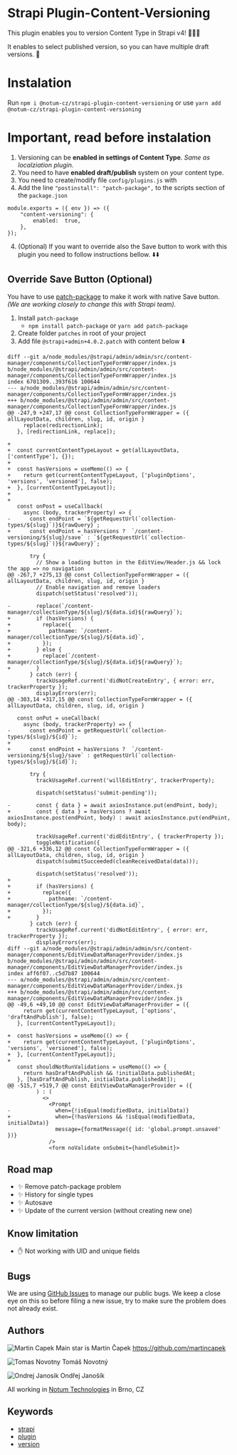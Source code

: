 # Strapi Plugin-Content-Versioning

This plugin enables you to version Content Type in Strapi v4! 🎉🎉🎉

It enables to select published version, so you can have multiple draft versions. 📜

# Instalation

Run `npm i @notum-cz/strapi-plugin-content-versioning`
or use `yarn add @notum-cz/strapi-plugin-content-versioning`

# Important, read before instalation

1. Versioning can be **enabled in settings of Content Type**. _Same as localziation plugin._
2. You need to have **enabled draft/publish** system on your content type.
3. You need to create/modify file `config/plugins.js` with
4. Add the line `"postinstall": "patch-package",` to the scripts section of the `package.json`

```
module.exports = ({ env }) => ({
	"content-versioning": {
		enabled:  true,
	},
});
```

4. (Optional) If you want to override also the Save button to work with this plugin you need to follow instructions bellow. ⬇️⬇️

## Override Save Button (Optional)

You have to use [patch-package](https://www.npmjs.com/package/patch-package) to make it work with native Save button. _(We are working closely to change this with Strapi team)._

1.  Install `patch-package`
    - `npm install patch-package` or `yarn add patch-package`
2.  Create folder `patches` in root of your project
3.  Add file `@strapi+admin+4.0.2.patch` with content below ⬇️

```
diff --git a/node_modules/@strapi/admin/admin/src/content-manager/components/CollectionTypeFormWrapper/index.js b/node_modules/@strapi/admin/admin/src/content-manager/components/CollectionTypeFormWrapper/index.js
index 6701309..393f616 100644
--- a/node_modules/@strapi/admin/admin/src/content-manager/components/CollectionTypeFormWrapper/index.js
+++ b/node_modules/@strapi/admin/admin/src/content-manager/components/CollectionTypeFormWrapper/index.js
@@ -247,9 +247,17 @@ const CollectionTypeFormWrapper = ({ allLayoutData, children, slug, id, origin }
     replace(redirectionLink);
   }, [redirectionLink, replace]);

+
+  const currentContentTypeLayout = get(allLayoutData, ['contentType'], {});
+
+  const hasVersions = useMemo(() => {
+    return get(currentContentTypeLayout, ['pluginOptions', 'versions', 'versioned'], false);
+  }, [currentContentTypeLayout]);
+
+
   const onPost = useCallback(
     async (body, trackerProperty) => {
-      const endPoint = `${getRequestUrl(`collection-types/${slug}`)}${rawQuery}`;
+      const endPoint = hasVersions ?  `/content-versioning/${slug}/save` : `${getRequestUrl(`collection-types/${slug}`)}${rawQuery}`;

       try {
         // Show a loading button in the EditView/Header.js && lock the app => no navigation
@@ -267,7 +275,13 @@ const CollectionTypeFormWrapper = ({ allLayoutData, children, slug, id, origin }
         // Enable navigation and remove loaders
         dispatch(setStatus('resolved'));

-        replace(`/content-manager/collectionType/${slug}/${data.id}${rawQuery}`);
+        if (hasVersions) {
+          replace({
+            pathname: `/content-manager/collectionType/${slug}/${data.id}`,
+          });
+        } else {
+          replace(`/content-manager/collectionType/${slug}/${data.id}${rawQuery}`);
+        }
       } catch (err) {
         trackUsageRef.current('didNotCreateEntry', { error: err, trackerProperty });
         displayErrors(err);
@@ -303,14 +317,15 @@ const CollectionTypeFormWrapper = ({ allLayoutData, children, slug, id, origin }

   const onPut = useCallback(
     async (body, trackerProperty) => {
-      const endPoint = getRequestUrl(`collection-types/${slug}/${id}`);
+
+      const endPoint = hasVersions ?  `/content-versioning/${slug}/save` : getRequestUrl(`collection-types/${slug}/${id}`);

       try {
         trackUsageRef.current('willEditEntry', trackerProperty);

         dispatch(setStatus('submit-pending'));

-        const { data } = await axiosInstance.put(endPoint, body);
+        const { data } = hasVersions ? await axiosInstance.post(endPoint, body) : await axiosInstance.put(endPoint, body);

         trackUsageRef.current('didEditEntry', { trackerProperty });
         toggleNotification({
@@ -321,6 +336,12 @@ const CollectionTypeFormWrapper = ({ allLayoutData, children, slug, id, origin }
         dispatch(submitSucceeded(cleanReceivedData(data)));

         dispatch(setStatus('resolved'));
+
+        if (hasVersions) {
+          replace({
+            pathname: `/content-manager/collectionType/${slug}/${data.id}`,
+          });
+        }
       } catch (err) {
         trackUsageRef.current('didNotEditEntry', { error: err, trackerProperty });
         displayErrors(err);
diff --git a/node_modules/@strapi/admin/admin/src/content-manager/components/EditViewDataManagerProvider/index.js b/node_modules/@strapi/admin/admin/src/content-manager/components/EditViewDataManagerProvider/index.js
index aff6f07..c5d7b87 100644
--- a/node_modules/@strapi/admin/admin/src/content-manager/components/EditViewDataManagerProvider/index.js
+++ b/node_modules/@strapi/admin/admin/src/content-manager/components/EditViewDataManagerProvider/index.js
@@ -49,6 +49,10 @@ const EditViewDataManagerProvider = ({
     return get(currentContentTypeLayout, ['options', 'draftAndPublish'], false);
   }, [currentContentTypeLayout]);

+  const hasVersions = useMemo(() => {
+    return get(currentContentTypeLayout, ['pluginOptions', 'versions', 'versioned'], false);
+  }, [currentContentTypeLayout]);
+
   const shouldNotRunValidations = useMemo(() => {
     return hasDraftAndPublish && !initialData.publishedAt;
   }, [hasDraftAndPublish, initialData.publishedAt]);
@@ -515,7 +519,7 @@ const EditViewDataManagerProvider = ({
         ) : (
           <>
             <Prompt
-              when={!isEqual(modifiedData, initialData)}
+              when={!hasVersions && !isEqual(modifiedData, initialData)}
               message={formatMessage({ id: 'global.prompt.unsaved' })}
             />
             <form noValidate onSubmit={handleSubmit}>
```

## Road map

- ✨ Remove patch-package problem
- ✨ History for single types
- ✨ Autosave
- ✨ Update of the current version (without creating new one)

## Know limitation

- ✋ Not working with UID and unique fields

## Bugs

We are using [GitHub Issues](https://github.com/notum-cz/strapi-plugin-content-versioning/issues) to manage our public bugs. We keep a close eye on this so before filing a new issue, try to make sure the problem does not already exist.

## Authors

![Martin Capek](https://notum.cz/wp-content/uploads/2022/02/stazeny-soubor-20.png)
Main star is Martin Čapek https://github.com/martincapek

![Tomas Novotny](https://notum.cz/wp-content/uploads/2022/02/stazeny-soubor-10.png)
Tomáš Novotný

![Ondrej Janosik](https://notum.cz/wp-content/uploads/2022/02/stazeny-soubor-2.png)
Ondřej Janošík

All working in [Notum Technologies](https://notum.cz/en) in Brno, CZ

## Keywords

- [strapi](https://www.npmjs.com/search?q=keywords:strapi)
- [plugin](https://www.npmjs.com/search?q=keywords:plugin)
- [version](https://www.npmjs.com/search?q=keywords:version)
